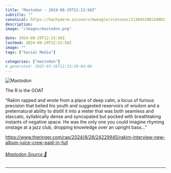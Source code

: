 ```yaml
---
title: "Mastodon - 2024-08-29T12:23:56Z"
subtitle: ""
canonical: https://hachyderm.io/users/mweagle/statuses/113045290134002151
description:
image: "/images/mastodon.png"

date: 2024-08-29T12:23:56Z
lastmod: 2024-08-29T12:23:56Z
image: ""
tags: ["Social Media"]

categories: ["mastodon"]
# generated: 2025-03-16T12:33:30-04:00
---
```

![Mastodon](/images/mastodon.png)

<p>The R is the GOAT</p><p>“Rakim rapped and wrote from a place of deep calm, a locus of furious precision that belied his youth and suggested reservoirs of wisdom and a preternatural ability to distill it into a meter that was both seamless and staccato, syllabically dense and syncopated but pocked with breathtaking instants of negative space. He was the only one you could imagine rhyming onstage at a jazz club, dropping knowledge over an upright bass...”</p><p><a href="https://www.theringer.com/rap/2024/8/28/24229945/rakim-interview-new-album-juice-crew-paid-in-full" target="_blank" rel="nofollow noopener noreferrer" translate="no"><span class="invisible">https://www.</span><span class="ellipsis">theringer.com/rap/2024/8/28/24</span><span class="invisible">229945/rakim-interview-new-album-juice-crew-paid-in-full</span></a></p>


###### [Mastodon Source 🐘](https://hachyderm.io/@mweagle/113045290134002151)

___
